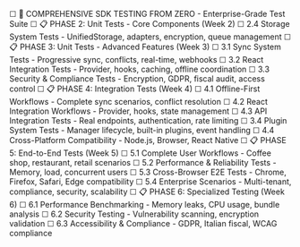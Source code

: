 ☐ 🎯 COMPREHENSIVE SDK TESTING FROM ZERO - Enterprise-Grade Test Suite
     ☐ 📋 PHASE 2: Unit Tests - Core Components (Week 2)
     ☐ 2.4 Storage System Tests - UnifiedStorage, adapters, encryption, queue
       management
     ☐ 📋 PHASE 3: Unit Tests - Advanced Features (Week 3)
     ☐ 3.1 Sync System Tests - Progressive sync, conflicts, real-time,
       webhooks
     ☐ 3.2 React Integration Tests - Provider, hooks, caching, offline
       coordination
     ☐ 3.3 Security & Compliance Tests - Encryption, GDPR, fiscal audit,
       access control
     ☐ 📋 PHASE 4: Integration Tests (Week 4)
     ☐ 4.1 Offline-First Workflows - Complete sync scenarios, conflict
       resolution
     ☐ 4.2 React Integration Workflows - Provider, hooks, state management
     ☐ 4.3 API Integration Tests - Real endpoints, authentication, rate
       limiting
     ☐ 3.4 Plugin System Tests - Manager lifecycle, built-in plugins, event
       handling
     ☐ 4.4 Cross-Platform Compatibility - Node.js, Browser, React Native
     ☐ 📋 PHASE 5: End-to-End Tests (Week 5)
     ☐ 5.1 Complete User Workflows - Coffee shop, restaurant, retail
       scenarios
     ☐ 5.2 Performance & Reliability Tests - Memory, load, concurrent users
     ☐ 5.3 Cross-Browser E2E Tests - Chrome, Firefox, Safari, Edge
       compatibility
     ☐ 5.4 Enterprise Scenarios - Multi-tenant, compliance, security,
       scalability
     ☐ 📋 PHASE 6: Specialized Testing (Week 6)
     ☐ 6.1 Performance Benchmarking - Memory leaks, CPU usage, bundle
       analysis
     ☐ 6.2 Security Testing - Vulnerability scanning, encryption validation
     ☐ 6.3 Accessibility & Compliance - GDPR, Italian fiscal, WCAG compliance